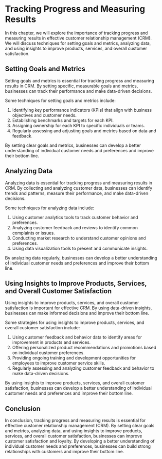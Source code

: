 Tracking Progress and Measuring Results
==================================================================================================

In this chapter, we will explore the importance of tracking progress and measuring results in effective customer relationship management (CRM). We will discuss techniques for setting goals and metrics, analyzing data, and using insights to improve products, services, and overall customer satisfaction.

Setting Goals and Metrics
-------------------------

Setting goals and metrics is essential for tracking progress and measuring results in CRM. By setting specific, measurable goals and metrics, businesses can track their performance and make data-driven decisions.

Some techniques for setting goals and metrics include:

1. Identifying key performance indicators (KPIs) that align with business objectives and customer needs.
2. Establishing benchmarks and targets for each KPI.
3. Assigning ownership for each KPI to specific individuals or teams.
4. Regularly assessing and adjusting goals and metrics based on data and feedback.

By setting clear goals and metrics, businesses can develop a better understanding of individual customer needs and preferences and improve their bottom line.

Analyzing Data
--------------

Analyzing data is essential for tracking progress and measuring results in CRM. By collecting and analyzing customer data, businesses can identify trends and patterns, measure their performance, and make data-driven decisions.

Some techniques for analyzing data include:

1. Using customer analytics tools to track customer behavior and preferences.
2. Analyzing customer feedback and reviews to identify common complaints or issues.
3. Conducting market research to understand customer opinions and preferences.
4. Using data visualization tools to present and communicate insights.

By analyzing data regularly, businesses can develop a better understanding of individual customer needs and preferences and improve their bottom line.

Using Insights to Improve Products, Services, and Overall Customer Satisfaction
-------------------------------------------------------------------------------

Using insights to improve products, services, and overall customer satisfaction is important for effective CRM. By using data-driven insights, businesses can make informed decisions and improve their bottom line.

Some strategies for using insights to improve products, services, and overall customer satisfaction include:

1. Using customer feedback and behavior data to identify areas for improvement in products and services.
2. Offering personalized product recommendations and promotions based on individual customer preferences.
3. Providing ongoing training and development opportunities for employees to improve customer service skills.
4. Regularly assessing and analyzing customer feedback and behavior to make data-driven decisions.

By using insights to improve products, services, and overall customer satisfaction, businesses can develop a better understanding of individual customer needs and preferences and improve their bottom line.

Conclusion
----------

In conclusion, tracking progress and measuring results is essential for effective customer relationship management (CRM). By setting clear goals and metrics, analyzing data, and using insights to improve products, services, and overall customer satisfaction, businesses can improve customer satisfaction and loyalty. By developing a better understanding of individual customer needs and preferences, businesses can build strong relationships with customers and improve their bottom line.
